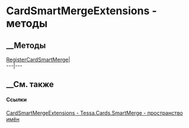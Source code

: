 # CardSmartMergeExtensions - методы
##  __Методы
[RegisterCardSmartMerge](M_Tessa_Cards_SmartMerge_CardSmartMergeExtensions_RegisterCardSmartMerge.htm)|  
---|---  
## __См. также
#### Ссылки
[CardSmartMergeExtensions -
](T_Tessa_Cards_SmartMerge_CardSmartMergeExtensions.htm)
[Tessa.Cards.SmartMerge - пространство имён](N_Tessa_Cards_SmartMerge.htm)
